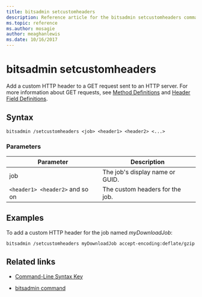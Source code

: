 ```yaml
---
title: bitsadmin setcustomheaders
description: Reference article for the bitsadmin setcustomheaders command, which adds a custom HTTP header to a GET request.
ms.topic: reference
ms.author: mosagie
author: meaghanlewis
ms.date: 10/16/2017
---
```


# bitsadmin setcustomheaders

Add a custom HTTP header to a GET request sent to an HTTP server. For more information about GET requests, see [Method Definitions](https://www.w3.org/Protocols/rfc2616/rfc2616-sec9.html#sec9.3) and [Header Field Definitions](https://www.w3.org/Protocols/rfc2616/rfc2616-sec14.html).

## Syntax

```
bitsadmin /setcustomheaders <job> <header1> <header2> <...>
```

### Parameters

| Parameter | Description |
| --------- | ----------- |
| job | The job's display name or GUID. |
| `<header1> <header2>` and so on | The custom headers for the job. |

## Examples

To add a custom HTTP header for the job named *myDownloadJob*:

```
bitsadmin /setcustomheaders myDownloadJob accept-encoding:deflate/gzip
```

## Related links

- [Command-Line Syntax Key](command-line-syntax-key.md)

- [bitsadmin command](bitsadmin.md)
